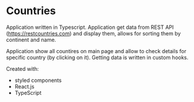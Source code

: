 # Countries

Application written in Typescript. Application get data from REST API (https://restcountries.com) and display them, allows for sorting them by continent and name. 

Application show all countires on main page and allow to check details for specific country (by clicking on it).
Getting data is written in custom hooks. 

Created with: 
- styled components
- React.js
- TypeScript
